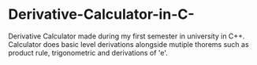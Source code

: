 # Derivative-Calculator-in-C-
Derivative Calculator made during my first semester in university in C++.
Calculator does basic level derivations alongside mutiple thorems such as product rule, trigonometric and derivations of 'e'.
